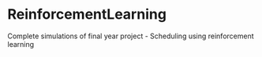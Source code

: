 # ReinforcementLearning
Complete simulations of final year project - Scheduling using reinforcement learning
